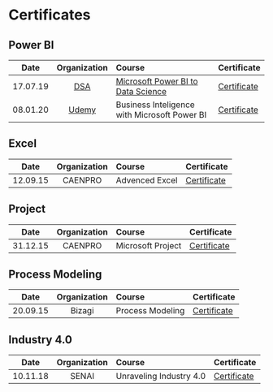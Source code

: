# Certificates

## Power BI

|    Date   | Organization      | Course                        |Certificate|
|:---------:|:-----------------:|:----------------------------|:-------|
| 17.07.19  | [DSA](https://www.datascienceacademy.com.br/)       | [Microsoft Power BI to Data Science](https://www.datascienceacademy.com.br/course?courseid=microsoft-power-bi-para-data-science) |[Certificate](https://i.imgur.com/G17WfVh.png)
| 08.01.20  | [Udemy](https://www.udemy.com/)       | Business Inteligence with Microsoft Power BI |[Certificate](https://i.imgur.com/l9PTwCs.png)



## Excel

|    Date   | Organization      | Course                        |Certificate|
|:---------:|:-----------------:|:----------------------------|:-------|
| 12.09.15  | CAENPRO       | Advenced Excel |[Certificate](https://i.imgur.com/P0g6Occ.png)



## Project

|    Date   | Organization      | Course                        |Certificate|
|:---------:|:-----------------:|:----------------------------|:-------|
| 31.12.15  | CAENPRO       | Microsoft Project |[Certificate](https://i.imgur.com/vWzllbY.png)



## Process Modeling

|    Date   | Organization      | Course                        |Certificate|
|:---------:|:-----------------:|:----------------------------|:-------|
| 20.09.15  | Bizagi       | Process Modeling |[Certificate](https://i.imgur.com/wzwEQJG.png)


## Industry 4.0

|    Date   | Organization      | Course                        |Certificate|
|:---------:|:-----------------:|:----------------------------|:-------|
| 10.11.18  | SENAI       | Unraveling Industry 4.0 |[Certificate](https://i.imgur.com/TZtKj8A.png)
